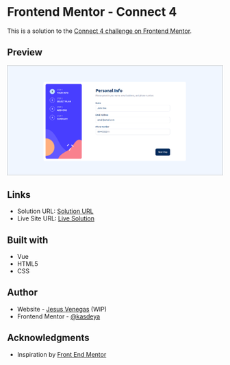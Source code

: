 # Frontend Mentor - Connect 4

This is a solution to the [Connect 4 challenge on Frontend Mentor](https://www.frontendmentor.io/challenges/multistep-form-YVAnSdqQBJ).

## Preview

![screenshot](./public/screenshot.png)

## Links

- Solution URL: [Solution URL](https://www.frontendmentor.io/solutions/vue-practice-KBKvzRuh9D)
- Live Site URL: [Live Solution](https://multistep-form-frontend-mentor.vercel.app/)

## Built with

- Vue
- HTML5
- CSS

## Author

- Website - [Jesus Venegas](https://www.jesusvenegas.com) (WIP)
- Frontend Mentor - [@kasdeya](https://www.frontendmentor.io/profile/kasdeya)

## Acknowledgments

- Inspiration by [Front End Mentor](https://www.frontendmentor.io/)